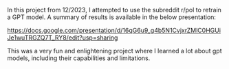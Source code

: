In this project from 12/2023, I attempted to use the subreddit r/pol to retrain a GPT model. A summary of results is available in the below presentation:

https://docs.google.com/presentation/d/16qG6u9_g4b5N1CvjxrZMlC0HGUiJe1wuTRGZQ7T_RY8/edit?usp=sharing

This was a very fun and enlightening project where I learned a lot about gpt models, including their capabilities and limitations. 
